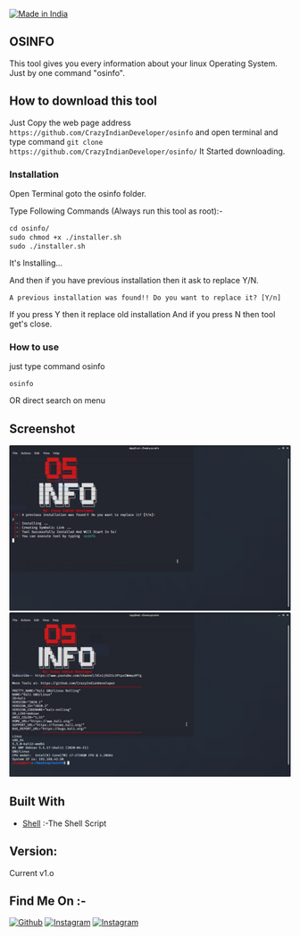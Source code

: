 <p align="left">
<a href="#"><img title="Made in India" src="https://img.shields.io/badge/Made%20in%20-India-orange"></a>
</p>

## OSINFO 

This tool gives you every information about your linux Operating System. Just by one command "osinfo".

## How to download this tool

Just Copy the web page address `https://github.com/CrazyIndianDeveloper/osinfo`  and open terminal and type command `git clone https://github.com/CrazyIndianDeveloper/osinfo/` It Started downloading.

### Installation

Open Terminal goto the osinfo folder.

Type Following Commands (Always run this tool as root):-

```
cd osinfo/
sudo chmod +x ./installer.sh
sudo ./installer.sh
```
It's Installing...

And then if you have previous installation then it ask to replace Y/N.
```
A previous installation was found!! Do you want to replace it? [Y/n]

```
If you press Y then it replace old installation
And if you press N then tool get's close.

### How to use
just type command osinfo
```
osinfo
```
OR direct search on menu

## Screenshot

![CrazyIndianDeveloper](https://github.com/CrazyIndianDeveloper/osinfo/blob/main/screenshots/installing.png?raw=true "osinfo.")
![CrazyIndianDeveloper](https://github.com/CrazyIndianDeveloper/osinfo/blob/main/screenshots/installed.png?raw=true "osinfo.")

## Built With

* [Shell](https://www.shellscript.sh/) :-The Shell Script

## Version:

Current v1.o

## Find Me On :-

[![Github](https://img.shields.io/badge/GITHUB-CrazyIndianDeveloper-green?style=for-the-badge&logo=github)](https://github.com/CrazyIndianDeveloper)
[![Instagram](https://img.shields.io/badge/IG-%40crazy_indian_developer-blue?style=for-the-badge&logo=instagram)](https://www.instagram.com/crazy_indian_developer)
[![Instagram](https://img.shields.io/badge/Youtube-Crazy%20Indian%20Developer-red?style=for-the-badge&logo=youtube
)](https://www.youtube.com/channel/UCnij5U2Ic3PtpzCWmmydP7g)

